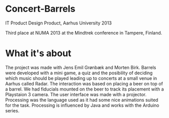 # Concert-Barrels
IT Product Design Product, Aarhus University 2013

Third place at NUMA 2013 at the Mindtrek conference in Tampere, Finland.

# What it's about 
The project was made with Jens Emil Grønbæk and Morten Birk. Barrels were developed with a mini game, a quiz and the posibility of deciding which music should be played leading up to concerts at a small venue in Aarhus called Radar. The interaction was based on placing a beer on top of a barrel. We had fiducials mounted on the beer to track its placement with a Playstaion 3 camera. The user interface was made with a projector. Processing was the language used as it had some nice animations suited for the task. Processing is influenced by Java and works with the Arduino series. 
